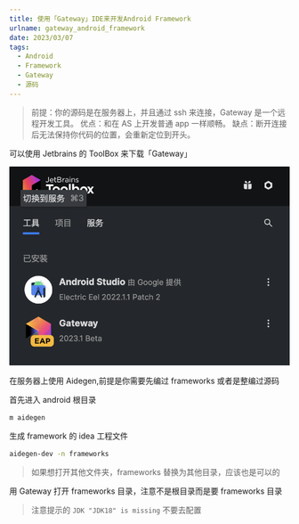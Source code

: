 ```yaml
---
title: 使用「Gateway」IDE来开发Android Framework
urlname: gateway_android_framework
date: 2023/03/07
tags:
  - Android
  - Framework
  - Gateway
  - 源码
---
```


> 前提：你的源码是在服务器上，并且通过 ssh 来连接，Gateway 是一个远程开发工具。
> 优点：和在 AS 上开发普通 app 一样顺畅。
> 缺点：断开连接后无法保持你代码的位置，会重新定位到开头。

可以使用 Jetbrains 的 ToolBox 来下载「Gateway」

![](https://raw.githubusercontent.com/mikaelzero/ImageSource/main/uPic/WJ142e.png)

在服务器上使用 Aidegen,前提是你需要先编过 frameworks 或者是整编过源码

首先进入 android 根目录

```bash
m aidegen
```

生成 framework 的 idea 工程文件

```bash
aidegen-dev -n frameworks
```

> 如果想打开其他文件夹，frameworks 替换为其他目录，应该也是可以的

用 Gateway 打开 frameworks 目录，注意不是根目录而是要 frameworks 目录

> 注意提示的 `JDK "JDK18" is missing` 不要去配置
